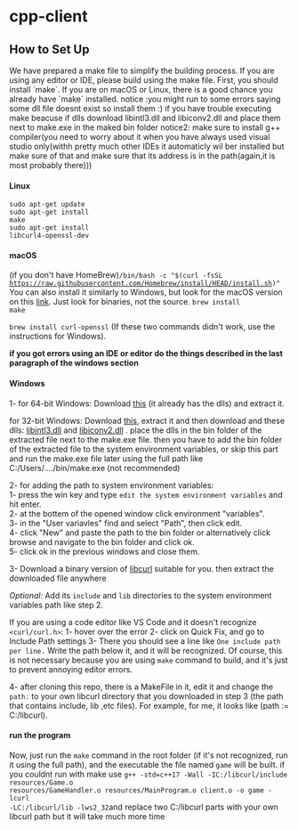 # cpp-client

<h2>How to Set Up</h2>
We have prepared a make file to simplify the building process. If you are using any editor or IDE, please build using the make file. First, you should install `make`. If you are on macOS or Linux, there is a good chance you already have `make` installed.
notice :you might run to some errors saying some dll file doesnt exist so install them :)
if you have trouble executing make beacuse if dlls download libintl3.dll and libiconv2.dll and place them next to make.exe in the maked bin folder
notice2: make sure to install g++ compiler(you need to worry about it when you have always used visual studio only(withh pretty much other IDEs it automaticly wil ber installed but make sure of that and make sure that its address is in the path(again,it is most probably there)))

#### Linux
<code>sudo apt-get update</code><br>
<code>sudo apt-get install make</code><br>
<code>sudo apt-get install libcurl4-openssl-dev</code><br>

#### macOS
(if you don't have HomeBrew)<code>/bin/bash -c "$(curl -fsSL https://raw.githubusercontent.com/Homebrew/install/HEAD/install.sh)"</code><br>
You can also install it similarly to Windows, but look for the macOS version on this <a href="https://www.gnu.org/software/make/">link</a>. Just look for binaries, not the source.
<code>brew install make</code>

<code>brew install curl-openssl</code>
(If these two commands didn't work, use the instructions for Windows).

<strong>if you got errors using an IDE or editor do the things described in the last paragraph of the windows section</strong>

#### Windows
1- for 64-bit Windows: Download <a href="https://drive.google.com/file/d/1YPL0A9RLq2qBH5X195ZGw0H11tnJg3td/view?usp=sharing">this</a> (it already has the dlls) and
extract it.

   for 32-bit Windows: Download <a href="https://sourceforge.net/projects/gnuwin32/files/make/3.81/make-3.81-bin.zip/download?use_mirror=netactuate&download=&failedmirror=deac-riga.dl.sourceforge.net">this</a>, extract it and then download and these dlls: <a href="https://www.dll-files.com/libintl3.dll.html">libintl3.dll</a> and <a href="https://www.dll-files.com/libiconv2.dll.html">libiconv2.dll</a> . place the dlls in the bin folder of the extracted file next to the make.exe file.
then you have to add the bin folder of the extracted file to the system environment variables, or skip this part and run the make.exe file later using the full path like C:/Users/..../bin/make.exe (not recommended)

2- for adding the path to system environment variables:<br>
1- press the win key and type `edit the system environment variables` and hit enter.<br>
2- at the bottem of the opened window click environment "variables".<br>
3- in the "User variavles" find and select "Path", then click edit.<br>
4- click "New" and paste the path to the bin folder or alternatively click browse and navigate to the bin folder and click ok.<br>
5- click ok in the previous windows and close them.<br>

3- Download a binary version of <a href="https://curl.se/windows/">libcurl</a> suitable for you. then extract the downloaded file anywhere
  
<em>Optional:</em> Add its `include` and `lib` directories to the system environment variables path like step 2.

If you are using a code editor like VS Code and it doesn't recognize `<curl/curl.h>`:
1- hover over the error
2- click on Quick Fix, and go to Include Path settings
3- There you should see a line like <code>One include path per line.</code> Write the path below it, and it will be recognized.
Of course, this is not necessary because you are using `make` command to build, and it's just to prevent annoying editor errors.

4- after cloning this repo, there is a MakeFile in it, edit it and change the `path:` to your own libcurl directory that you downloaded in step 3 (the path that contains include, lib ,etc files). For example, for me, it looks like (path := C:/libcurl).



#### run the program
Now, just run the `make` command in the root folder (if it's not recognized, run it using the full path), and the executable the file named `game` will be built.
if you couldnt run with make use <code>g++ -std=c++17 -Wall -IC:/libcurl/include  resources/Game.o resources/GameHandler.o resources/MainProgram.o client.o -o game -lcurl -LC:/libcurl/lib   -lws2_32</code>and replace  two C:/libcurl parts with your own libcurl path but it will take much more time
